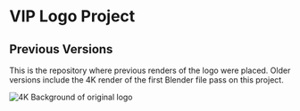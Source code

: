 # VIP Logo Project

## Previous Versions

This is the repository where previous renders of the logo were placed. Older versions include the 4K render of the first Blender file pass on this project.

![4K Background of original logo](FirstVersion/4K.png)